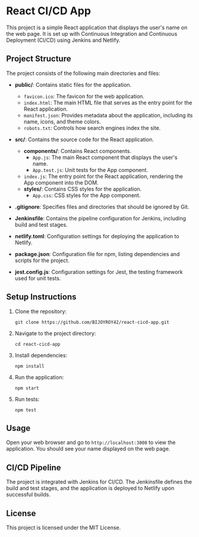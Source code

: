 # React CI/CD App

This project is a simple React application that displays the user's name on the web page. It is set up with Continuous Integration and Continuous Deployment (CI/CD) using Jenkins and Netlify.

## Project Structure

The project consists of the following main directories and files:

- **public/**: Contains static files for the application.
  - `favicon.ico`: The favicon for the web application.
  - `index.html`: The main HTML file that serves as the entry point for the React application.
  - `manifest.json`: Provides metadata about the application, including its name, icons, and theme colors.
  - `robots.txt`: Controls how search engines index the site.

- **src/**: Contains the source code for the React application.
  - **components/**: Contains React components.
    - `App.js`: The main React component that displays the user's name.
    - `App.test.js`: Unit tests for the App component.
  - `index.js`: The entry point for the React application, rendering the App component into the DOM.
  - **styles/**: Contains CSS styles for the application.
    - `App.css`: CSS styles for the App component.

- **.gitignore**: Specifies files and directories that should be ignored by Git.

- **Jenkinsfile**: Contains the pipeline configuration for Jenkins, including build and test stages.

- **netlify.toml**: Configuration settings for deploying the application to Netlify.

- **package.json**: Configuration file for npm, listing dependencies and scripts for the project.

- **jest.config.js**: Configuration settings for Jest, the testing framework used for unit tests.

## Setup Instructions

1. Clone the repository:
   ```
   git clone https://github.com/BIJOYROY42/react-cicd-app.git
   ```

2. Navigate to the project directory:
   ```
   cd react-cicd-app
   ```

3. Install dependencies:
   ```
   npm install
   ```

4. Run the application:
   ```
   npm start
   ```

5. Run tests:
   ```
   npm test
   ```

## Usage

Open your web browser and go to `http://localhost:3000` to view the application. You should see your name displayed on the web page.

## CI/CD Pipeline

The project is integrated with Jenkins for CI/CD. The Jenkinsfile defines the build and test stages, and the application is deployed to Netlify upon successful builds.

## License

This project is licensed under the MIT License.